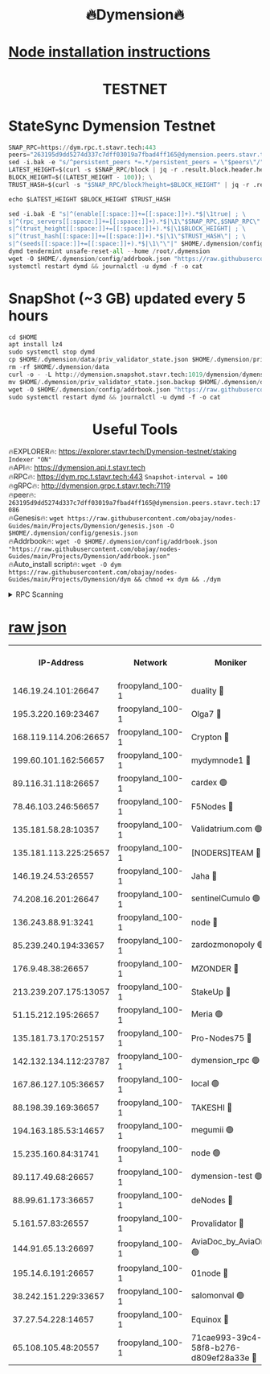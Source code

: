 <h1 align="center"> 🔥Dymension🔥</h1>

[Node installation instructions](https://github.com/obajay/nodes-Guides/tree/main/Projects/Dymension)
=

<h1 align="center"> TESTNET</h1>

# StateSync Dymension Testnet
```python
SNAP_RPC=https://dym.rpc.t.stavr.tech:443
peers="263195d9dd5274d337c7dff03019a7fbad4ff165@dymension.peers.stavr.tech:17086"
sed -i.bak -e "s/^persistent_peers *=.*/persistent_peers = \"$peers\"/" $HOME/.dymension/config/config.toml
LATEST_HEIGHT=$(curl -s $SNAP_RPC/block | jq -r .result.block.header.height); \
BLOCK_HEIGHT=$((LATEST_HEIGHT - 100)); \
TRUST_HASH=$(curl -s "$SNAP_RPC/block?height=$BLOCK_HEIGHT" | jq -r .result.block_id.hash)

echo $LATEST_HEIGHT $BLOCK_HEIGHT $TRUST_HASH

sed -i.bak -E "s|^(enable[[:space:]]+=[[:space:]]+).*$|\1true| ; \
s|^(rpc_servers[[:space:]]+=[[:space:]]+).*$|\1\"$SNAP_RPC,$SNAP_RPC\"| ; \
s|^(trust_height[[:space:]]+=[[:space:]]+).*$|\1$BLOCK_HEIGHT| ; \
s|^(trust_hash[[:space:]]+=[[:space:]]+).*$|\1\"$TRUST_HASH\"| ; \
s|^(seeds[[:space:]]+=[[:space:]]+).*$|\1\"\"|" $HOME/.dymension/config/config.toml
dymd tendermint unsafe-reset-all --home /root/.dymension
wget -O $HOME/.dymension/config/addrbook.json "https://raw.githubusercontent.com/obajay/nodes-Guides/main/Projects/Dymension/addrbook.json"
systemctl restart dymd && journalctl -u dymd -f -o cat

```
# SnapShot (~3 GB) updated every 5 hours
```python
cd $HOME
apt install lz4
sudo systemctl stop dymd
cp $HOME/.dymension/data/priv_validator_state.json $HOME/.dymension/priv_validator_state.json.backup
rm -rf $HOME/.dymension/data
curl -o - -L http://dymension.snapshot.stavr.tech:1019/dymension/dymension-snap.tar.lz4 | lz4 -c -d - | tar -x -C $HOME/.dymension --strip-components 2
mv $HOME/.dymension/priv_validator_state.json.backup $HOME/.dymension/data/priv_validator_state.json
wget -O $HOME/.dymension/config/addrbook.json "https://raw.githubusercontent.com/obajay/nodes-Guides/main/Projects/Dymension/addrbook.json"
sudo systemctl restart dymd && journalctl -u dymd -f -o cat
```

 <h1 align="center"> Useful Tools</h1>

🔥EXPLORER🔥:     https://explorer.stavr.tech/Dymension-testnet/staking        `Indexer "ON"` \
🔥API🔥:          https://dymension.api.t.stavr.tech \
🔥RPC🔥:          https://dym.rpc.t.stavr.tech:443                  `Snapshot-interval = 100` \
🔥gRPC🔥:         http://dymension.grpc.t.stavr.tech:7119 \
🔥peer🔥:         `263195d9dd5274d337c7dff03019a7fbad4ff165@dymension.peers.stavr.tech:17086` \
🔥Genesis🔥:     ```wget https://raw.githubusercontent.com/obajay/nodes-Guides/main/Projects/Dymension/genesis.json -O $HOME/.dymension/config/genesis.json``` \
🔥Addrbook🔥:    ```wget -O $HOME/.dymension/config/addrbook.json "https://raw.githubusercontent.com/obajay/nodes-Guides/main/Projects/Dymension/addrbook.json"``` \
🔥Auto_install script🔥: ```wget -O dym https://raw.githubusercontent.com/obajay/nodes-Guides/main/Projects/Dymension/dym && chmod +x dym && ./dym```

<details>
<summary>RPC Scanning</summary>

<h2 align="center"> We scan nodes in real time every 4 hours. And we provide the final result of RPC endpoints.
We cannot influence the operation of these nodes in any way. </h2>


```python
If Voting Power is higher than 0 --> then the Node is a validator of the network and may be subject to attack and be a potential threat to the chain.
```
```python
We marked such validators with a red symbol
```

</details>

[raw json](https://rpc-check.dymt.stavr.tech/dymt/rpc-dymt-result.json)
=


<table><tr><th>IP-Address</th><th>Network</th><th>Moniker</th><th>Latest Block Height</th><th>Earliest Block Height</th><th>Catching Up</th><th>Tx Index</th><th>Voting Power</th><th>Scan Time</th></tr><tr><td>146.19.24.101:26647</td><td>froopyland_100-1</td><td>duality 🔴</td><td>1617168</td><td>1</td><td>False</td><td>on</td><td>1</td><td>2023-12-09T03:51:36.602680925UTC</td></tr><tr><td>195.3.220.169:23467</td><td>froopyland_100-1</td><td>Olga7 🔴</td><td>1617171</td><td>1</td><td>False</td><td>on</td><td>1</td><td>2023-12-09T03:51:51.186195007UTC</td></tr><tr><td>168.119.114.206:26657</td><td>froopyland_100-1</td><td>Crypton 🔴</td><td>1617172</td><td>1</td><td>False</td><td>off</td><td>1</td><td>2023-12-09T03:51:57.266959754UTC</td></tr><tr><td>199.60.101.162:56657</td><td>froopyland_100-1</td><td>mydymnode1 🔴</td><td>1617165</td><td>106001</td><td>False</td><td>off</td><td>2</td><td>2023-12-09T03:51:20.902962638UTC</td></tr><tr><td>89.116.31.118:26657</td><td>froopyland_100-1</td><td>cardex 🟢</td><td>1617167</td><td>293001</td><td>False</td><td>on</td><td>0</td><td>2023-12-09T03:51:29.446613575UTC</td></tr><tr><td>78.46.103.246:56657</td><td>froopyland_100-1</td><td>F5Nodes 🔴</td><td>1617164</td><td>407001</td><td>False</td><td>off</td><td>1</td><td>2023-12-09T03:51:14.827590279UTC</td></tr><tr><td>135.181.58.28:10357</td><td>froopyland_100-1</td><td>Validatrium.com 🟢</td><td>1617169</td><td>591001</td><td>False</td><td>on</td><td>0</td><td>2023-12-09T03:51:43.426232038UTC</td></tr><tr><td>135.181.113.225:25657</td><td>froopyland_100-1</td><td>[NODERS]TEAM 🔴</td><td>1617169</td><td>737456</td><td>False</td><td>on</td><td>1</td><td>2023-12-09T03:51:43.758295671UTC</td></tr><tr><td>146.19.24.53:26557</td><td>froopyland_100-1</td><td>Jaha 🔴</td><td>1617169</td><td>737456</td><td>False</td><td>off</td><td>1</td><td>2023-12-09T03:51:44.132021556UTC</td></tr><tr><td>74.208.16.201:26647</td><td>froopyland_100-1</td><td>sentinelCumulo 🟢</td><td>1617163</td><td>820001</td><td>False</td><td>on</td><td>0</td><td>2023-12-09T03:51:06.713437465UTC</td></tr><tr><td>136.243.88.91:3241</td><td>froopyland_100-1</td><td>node 🔴</td><td>1617169</td><td>922548</td><td>False</td><td>on</td><td>1</td><td>2023-12-09T03:51:44.382942374UTC</td></tr><tr><td>85.239.240.194:33657</td><td>froopyland_100-1</td><td>zardozmonopoly 🟢</td><td>1617173</td><td>935165</td><td>False</td><td>off</td><td>0</td><td>2023-12-09T03:52:04.915775187UTC</td></tr><tr><td>176.9.48.38:26657</td><td>froopyland_100-1</td><td>MZONDER 🔴</td><td>1617171</td><td>1006001</td><td>False</td><td>on</td><td>1</td><td>2023-12-09T03:51:50.816411967UTC</td></tr><tr><td>213.239.207.175:13057</td><td>froopyland_100-1</td><td>StakeUp 🔴</td><td>1617172</td><td>1150548</td><td>False</td><td>off</td><td>1</td><td>2023-12-09T03:52:00.034342641UTC</td></tr><tr><td>51.15.212.195:26657</td><td>froopyland_100-1</td><td>Meria 🟢</td><td>1617162</td><td>1238063</td><td>False</td><td>on</td><td>0</td><td>2023-12-09T03:51:03.168594585UTC</td></tr><tr><td>135.181.73.170:25157</td><td>froopyland_100-1</td><td>Pro-Nodes75 🔴</td><td>1617165</td><td>1317165</td><td>False</td><td>on</td><td>1</td><td>2023-12-09T03:51:16.153477661UTC</td></tr><tr><td>142.132.134.112:23787</td><td>froopyland_100-1</td><td>dymension_rpc 🟢</td><td>1617168</td><td>1317168</td><td>False</td><td>on</td><td>0</td><td>2023-12-09T03:51:33.851486742UTC</td></tr><tr><td>167.86.127.105:36657</td><td>froopyland_100-1</td><td>local 🟢</td><td>1617171</td><td>1318001</td><td>False</td><td>off</td><td>0</td><td>2023-12-09T03:51:54.399102310UTC</td></tr><tr><td>88.198.39.169:36657</td><td>froopyland_100-1</td><td>TAKESHI 🔴</td><td>1617163</td><td>1330001</td><td>False</td><td>on</td><td>1</td><td>2023-12-09T03:51:07.019951974UTC</td></tr><tr><td>194.163.185.53:14657</td><td>froopyland_100-1</td><td>megumii 🟢</td><td>1617165</td><td>1390788</td><td>False</td><td>on</td><td>0</td><td>2023-12-09T03:51:15.758614404UTC</td></tr><tr><td>15.235.160.84:31741</td><td>froopyland_100-1</td><td>node 🟢</td><td>1617163</td><td>1435053</td><td>False</td><td>on</td><td>0</td><td>2023-12-09T03:51:07.983371170UTC</td></tr><tr><td>89.117.49.68:26657</td><td>froopyland_100-1</td><td>dymension-test 🟢</td><td>1617172</td><td>1473622</td><td>False</td><td>on</td><td>0</td><td>2023-12-09T03:51:57.639491546UTC</td></tr><tr><td>88.99.61.173:36657</td><td>froopyland_100-1</td><td>deNodes 🔴</td><td>1617169</td><td>1501386</td><td>False</td><td>off</td><td>1</td><td>2023-12-09T03:51:43.065752056UTC</td></tr><tr><td>5.161.57.83:26557</td><td>froopyland_100-1</td><td>Provalidator 🔴</td><td>1617162</td><td>1503071</td><td>False</td><td>on</td><td>1</td><td>2023-12-09T03:51:03.875658209UTC</td></tr><tr><td>144.91.65.13:26697</td><td>froopyland_100-1</td><td>AviaDoc_by_AviaOne 🟢</td><td>1616727</td><td>1561776</td><td>False</td><td>on</td><td>0</td><td>2023-12-09T03:51:15.410602533UTC</td></tr><tr><td>195.14.6.191:26657</td><td>froopyland_100-1</td><td>01node 🔴</td><td>1617172</td><td>1561776</td><td>False</td><td>on</td><td>1</td><td>2023-12-09T03:51:57.003210097UTC</td></tr><tr><td>38.242.151.229:33657</td><td>froopyland_100-1</td><td>salomonval 🟢</td><td>1617171</td><td>1569001</td><td>False</td><td>off</td><td>0</td><td>2023-12-09T03:51:51.596562035UTC</td></tr><tr><td>37.27.54.228:14657</td><td>froopyland_100-1</td><td>Equinox 🔴</td><td>1617171</td><td>1589489</td><td>False</td><td>on</td><td>1</td><td>2023-12-09T03:51:54.105318336UTC</td></tr><tr><td>65.108.105.48:20557</td><td>froopyland_100-1</td><td>71cae993-39c4-58f8-b276-d809ef28a33e 🔴</td><td>1617168</td><td>1610001</td><td>False</td><td>on</td><td>1</td><td>2023-12-09T03:51:34.220856256UTC</td></tr></table>
